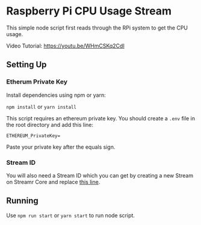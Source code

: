 #  Raspberry Pi CPU Usage Stream
This simple node script first reads through the RPi system to get the CPU usage.

Video Tutorial: https://youtu.be/WHmCSKq2CdI

## Setting Up

### Etherum Private Key

Install dependencies using npm or yarn:

`npm install` or `yarn install`

This script requires an ethereum private key. You should create a `.env` file in the root directory and add this line:

`ETHEREUM_PrivateKey=`

Paste your private key after the equals sign.

### Stream ID

You will also need a Stream ID which you can get by creating a new Stream on Streamr Core and replace [this line](https://github.com/streamr-dev/examples/blob/89c374d3b182044178f19dd0875da98aa02a088a/RaspberryPiClient/index.js#L43).

## Running

Use `npm run start` or `yarn start` to run node script.
